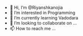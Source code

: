 - 👋 Hi, I’m @Riyanshkanojia
- 👀 I’m interested in Programming 
- 🌱 I’m currently learning Vadodara 
- 💞️ I’m looking to collaborate on ...
- 📫 How to reach me ...

<!---
Riyanshkanojia/Riyanshkanojia is a ✨ special ✨ repository because its `README.md` (this file) appears on your GitHub profile.
You can click the Preview link to take a look at your changes.
--->
